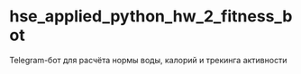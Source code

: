 # hse_applied_python_hw_2_fitness_bot
Telegram-бот для расчёта нормы воды, калорий и трекинга активности
